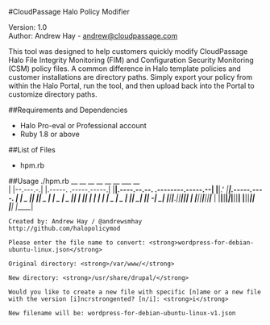 #CloudPassage Halo Policy Modifier 

Version: 1.0  
Author: Andrew Hay - andrew@cloudpassage.com

This tool was designed to help customers quickly modify CloudPassage Halo File Integrity Monitoring (FIM) and Configuration Security Monitoring (CSM) policy files. A common difference in Halo template policies and customer installations are directory paths. Simply export your policy from within the Halo Portal, run the tool, and then upload back into the Portal to customize directory paths.


##Requirements and Dependencies
* Halo Pro-eval or Professional account
* Ruby 1.8 or above 

##List of Files
* hpm.rb 

##Usage
    ./hpm.rb
     __           __                          __ __                                    __ __   ___ __             
    |  |--.---.-.|  |.-----.    .-----.-----.|  |__|.----.--.--.    .--------.-----.--|  |__|.'  _|__|.-----.----.
    |     |  _  ||  ||  _  |    |  _  |  _  ||  |  ||  __|  |  |    |        |  _  |  _  |  ||   _|  ||  -__|   _|
    |__|__|___._||__||_____|    |   __|_____||__|__||____|___  |    |__|__|__|_____|_____|__||__| |__||_____|__|  
                                |__|                     |_____|                                                  

    Created by: Andrew Hay / @andrewsmhay 
    http://github.com/halopolicymod

    Please enter the file name to convert: <strong>wordpress-for-debian-ubuntu-linux.json</strong>

    Original directory: <strong>/var/www/</strong>

    New directory: <strong>/usr/share/drupal/</strong>

    Would you like to create a new file with specific [n]ame or a new file with the version [i]ncrstrongented? [n/i]: <strong>i</strong>

    New filename will be: wordpress-for-debian-ubuntu-linux-v1.json
    


